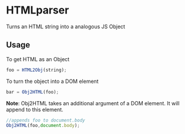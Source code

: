 # HTMLparser
Turns an HTML string into a analogous JS Object
## Usage
To get HTML as an Object
``` js
foo = HTML2Obj(string);
```
To turn the object into a DOM element
``` js
bar = Obj2HTML(foo);
```
**Note**: Obj2HTML takes an additional argument of a DOM element. It will append to this element.
``` js
//appends foo to document.body
Obj2HTML(foo,document.body);
```
